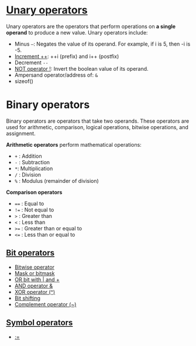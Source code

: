 # [Unary operators]()
Unary operators are the operators that perform operations on **a single operand** to produce a new value. Unary operators include:
* Minus ``–``: Negates the value of its operand. For example, if i is 5, then -i is -5.
* [Increment ++](Symbol%20operator.md#increment-operator--i-prefix-and-i-postfix): ++i (prefix) and i++ (postfix)
* Decrement ``--``
* [NOT operator !](Unary%20operators.md#not-operator-): Invert the boolean value of its operand.
* Ampersand operator/address of: ``&``
* sizeof()
# Binary operators
Binary operators are operators that take two operands. These operators are used for arithmetic, comparison, logical operations, bitwise operations, and assignment.

**Arithmetic operators** perform mathematical operations:

* ``+`` : Addition
* ``-`` : Subtraction
* ``*``: Multiplication
* ``/`` : Division
* ``%`` : Modulus (remainder of division)

**Comparison operators**
* ``==`` : Equal to
* ``!=`` : Not equal to
* ``>`` : Greater than
* ``<`` : Less than
* ``>=`` : Greater than or equal to
* ``<=`` : Less than or equal to
## [Bit operators](Bit%20operators.md)

* [Bitwise operator]()
* [Mask or bitmask]()
* [OR bit with | and +]()
* [AND operator &]()
* [XOR operator (^)]()
* [Bit shifting]()
* [Complement operator (~)]()

## [Symbol operators](Symbol%20operator.md)

* [:=]()
